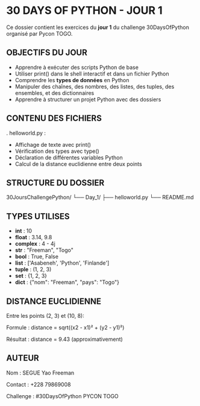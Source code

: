 # 30 DAYS OF PYTHON - JOUR 1

Ce dossier contient les exercices du **jour 1** du challenge 30DaysOfPython organisé par Pycon TOGO.

## OBJECTIFS DU JOUR

- Apprendre à exécuter des scripts Python de base
- Utiliser print() dans le shell interactif et dans un fichier Python
- Comprendre les **types de données** en Python
- Manipuler des chaînes, des nombres, des listes, des tuples, des ensembles, et des dictionnaires
- Apprendre à structurer un projet Python avec des dossiers

## CONTENU DES FICHIERS

. helloworld.py : 
  - Affichage de texte avec print()
  - Vérification des types avec type()
  - Déclaration de différentes variables Python
  - Calcul de la distance euclidienne entre deux points

## STRUCTURE DU DOSSIER

30JoursChallengePython/
└── Day_1/
├── helloworld.py
└── README.md

## TYPES UTILISES

- **int** : 10
- **float** : 3.14, 9.8
- **complex** : 4 - 4j
- **str** : "Freeman", "Togo"
- **bool** : True, False
- **list** : ['Asabeneh', 'Python', 'Finlande']
- **tuple** : (1, 2, 3)
- **set** : {1, 2, 3}
- **dict** : {"nom": "Freeman", "pays": "Togo"}

## DISTANCE EUCLIDIENNE

Entre les points (2, 3) et (10, 8):

Formule : distance = sqrt((x2 - x1)² + (y2 - y1)²)

Résultat : distance = 9.43 (approximativement)

## AUTEUR

Nom : SEGUE Yao Freeman

Contact : +228 79869008

Challenge : #30DaysOfPython PYCON TOGO




